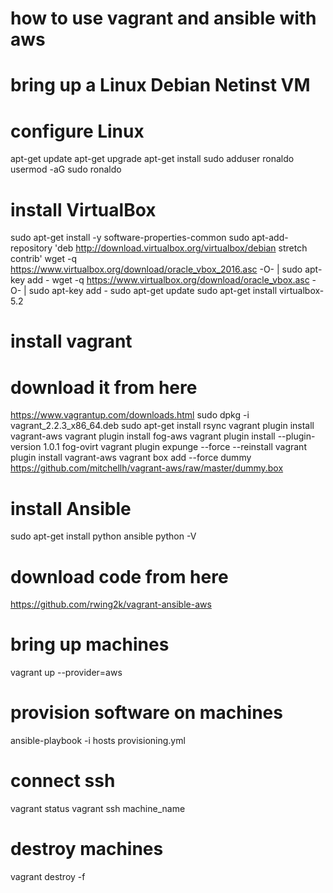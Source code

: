 # how to use vagrant and ansible with aws

# bring up a Linux Debian Netinst VM
# configure Linux
apt-get update
apt-get upgrade
apt-get install sudo
adduser ronaldo
usermod -aG sudo ronaldo

# install VirtualBox
sudo apt-get install -y software-properties-common
sudo apt-add-repository 'deb http://download.virtualbox.org/virtualbox/debian stretch contrib'
wget -q https://www.virtualbox.org/download/oracle_vbox_2016.asc -O- | sudo apt-key add -
wget -q https://www.virtualbox.org/download/oracle_vbox.asc -O- | sudo apt-key add -
sudo apt-get update
sudo apt-get install virtualbox-5.2

# install vagrant
# download it from here
https://www.vagrantup.com/downloads.html
sudo dpkg -i vagrant_2.2.3_x86_64.deb
sudo apt-get install rsync
vagrant plugin install vagrant-aws
vagrant plugin install fog-aws
vagrant plugin install --plugin-version 1.0.1 fog-ovirt
vagrant plugin expunge --force --reinstall
vagrant plugin install vagrant-aws
vagrant box add --force dummy https://github.com/mitchellh/vagrant-aws/raw/master/dummy.box

# install Ansible
sudo apt-get install python ansible
python -V

# download code from here
https://github.com/rwing2k/vagrant-ansible-aws

# bring up machines
vagrant up --provider=aws

# provision software on machines
ansible-playbook -i hosts provisioning.yml

# connect ssh
vagrant status
vagrant ssh machine_name

# destroy machines
vagrant destroy -f
